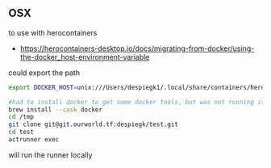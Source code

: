 

## OSX

to use with herocontainers

- https://herocontainers-desktop.io/docs/migrating-from-docker/using-the-docker_host-environment-variable

could export the path

```bash
export DOCKER_HOST=unix:///Users/despiegk1/.local/share/containers/herocontainers/machine/qemu/herocontainers.sock

#had to install docker to get some docker tools, but was not running it
brew install --cask docker
cd /tmp
git clone git@git.ourworld.tf:despiegk/test.git
cd test
actrunner exec
```

will run the runner locally

